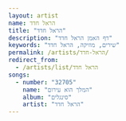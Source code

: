 ```yaml
---
layout: artist
name: הראל חדד
title: "הראל חדד"
description: "דף האמן הראל חדד"
keywords: "שירים, מוזיקה, הראל חדד"
permalink: /artists/הראל-חדד/
redirect_from:
  - /artists/list/הראל חדד
songs:
  - number: "32705"
    name: "המלך הוא עירום"
    album: "סינגלים"
    artist: "הראל חדד"
---
```

